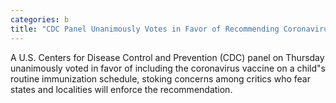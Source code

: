 ```yaml
---
categories: b
title: "CDC Panel Unanimously Votes in Favor of Recommending Coronavirus Vaccine to Child Immunization Schedule"
---
```

A U.S. Centers for Disease Control and Prevention (CDC) panel on Thursday unanimously voted in favor of including the coronavirus vaccine on a child"s routine immunization schedule, stoking concerns among critics who fear states and localities will enforce the recommendation.
